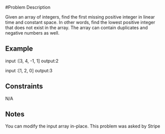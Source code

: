 #Problem Description

Given an array of integers, find the first missing positive integer in linear time and constant space. In other words, find the lowest positive integer that does not exist in the array. The array can contain duplicates and negative numbers as well.

## Example
input :[3, 4, -1, 1]
output:2

input :[1, 2, 0]
output:3


## Constraints
N/A

## Notes
You can modify the input array in-place.
This problem was asked by Stripe